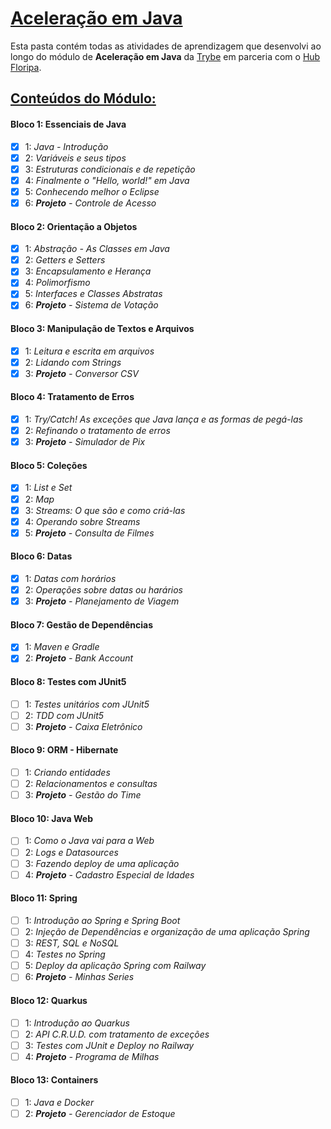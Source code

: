 # <u>Aceleração em Java</u>

Esta pasta contém todas as atividades de aprendizagem que desenvolvi ao longo do módulo de **Aceleração em Java** da [Trybe](https://www.betrybe.com/) em parceria com o [Hub Floripa](https://hubfloripa.com.br/).



## <u>Conteúdos do Módulo:</u>

#### Bloco 1: Essenciais de Java

- [x] 1: _Java - Introdução_
- [x] 2: _Variáveis e seus tipos_
- [x] 3: _Estruturas condicionais e de repetição_
- [x] 4: _Finalmente o "Hello, world!" em Java_
- [x] 5: _Conhecendo melhor o Eclipse_
- [x] 6: _**Projeto** - Controle de Acesso_

#### Bloco 2: Orientação a Objetos

- [x] 1: _Abstração - As Classes em Java_
- [x] 2: _Getters e Setters_
- [x] 3: _Encapsulamento e Herança_
- [x] 4: _Polimorfismo_
- [x] 5: _Interfaces e Classes Abstratas_
- [x] 6: _**Projeto** - Sistema de Votação_

#### Bloco 3: Manipulação de Textos e Arquivos

- [x] 1: _Leitura e escrita em arquivos_
- [x] 2: _Lidando com Strings_
- [x] 3: _**Projeto** - Conversor CSV_

#### Bloco 4: Tratamento de Erros

- [x] 1: _Try/Catch! As exceções que Java lança e as formas de pegá-las_
- [x] 2: _Refinando o tratamento de erros_
- [x] 3: _**Projeto** - Simulador de Pix_

#### Bloco 5: Coleções

- [x] 1: _List e Set_
- [x] 2: _Map_
- [x] 3: _Streams: O que são e como criá-las_
- [x] 4: _Operando sobre Streams_
- [x] 5: _**Projeto** - Consulta de Filmes_

#### Bloco 6: Datas

- [x] 1: _Datas com horários_
- [x] 2: _Operações sobre datas ou harários_
- [x] 3: _**Projeto** - Planejamento de Viagem_

#### Bloco 7: Gestão de Dependências

- [x] 1: _Maven e Gradle_
- [x] 2: _**Projeto** - Bank Account_

#### Bloco 8: Testes com JUnit5

- [ ] 1: _Testes unitários com JUnit5_
- [ ] 2: _TDD com JUnit5_
- [ ] 3: _**Projeto** - Caixa Eletrônico_

#### Bloco 9: ORM - Hibernate

- [ ] 1: _Criando entidades_
- [ ] 2: _Relacionamentos e consultas_
- [ ] 3: _**Projeto** - Gestão do Time_

#### Bloco 10: Java Web

- [ ] 1: _Como o Java vai para a Web_
- [ ] 2: _Logs e Datasources_
- [ ] 3: _Fazendo deploy de uma aplicação_
- [ ] 4: _**Projeto** - Cadastro Especial de Idades_

#### Bloco 11: Spring

- [ ] 1: _Introdução ao Spring e Spring Boot_
- [ ] 2: _Injeção de Dependências e organização de uma aplicação Spring_
- [ ] 3: _REST, SQL e NoSQL_
- [ ] 4: _Testes no Spring_
- [ ] 5: _Deploy da aplicação Spring com Railway_
- [ ] 6: _**Projeto** - Minhas Series_

#### Bloco 12: Quarkus

- [ ] 1: _Introdução ao Quarkus_
- [ ] 2: _API C.R.U.D. com tratamento de exceções_
- [ ] 3: _Testes com JUnit e Deploy no Railway_
- [ ] 4: _**Projeto** - Programa de Milhas_

#### Bloco 13: Containers

- [ ] 1: _Java e Docker_
- [ ] 2: _**Projeto** - Gerenciador de Estoque_
